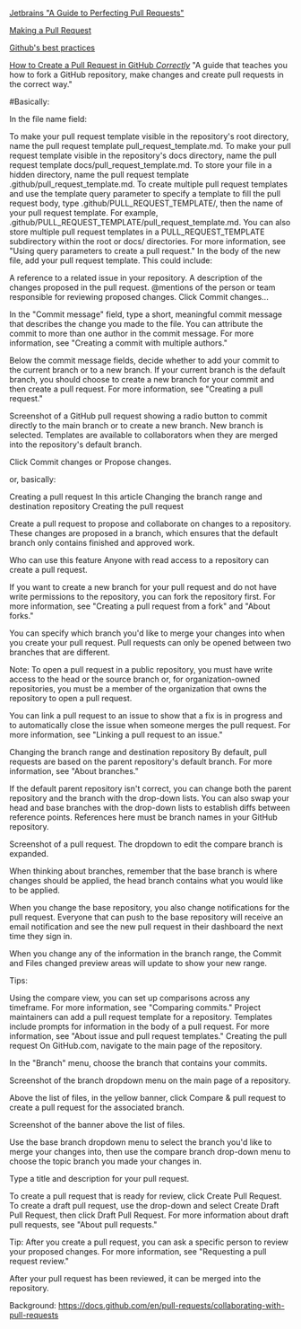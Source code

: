 [Jetbrains "A Guide to Perfecting Pull Requests"](https://www.jetbrains.com/help/mps/work-with-github-pull-requests.html#apply-pull-request-changes)

[Making a Pull Request](https://www.atlassian.com/git/tutorials/making-a-pull-request)

[Github's best practices](https://docs.github.com/en/pull-requests/collaborating-with-pull-requests/getting-started/best-practices-for-pull-requests)

[How to Create a Pull Request in GitHub *Correctly*](https://genicsblog.com/gouravkhunger/how-to-create-a-pull-request-in-github-correctly)
"A guide that teaches you how to fork a GitHub repository, make changes and create pull requests in the correct way."


#Basically:

In the file name field:

To make your pull request template visible in the repository's root directory, name the pull request template pull_request_template.md.
To make your pull request template visible in the repository's docs directory, name the pull request template docs/pull_request_template.md.
To store your file in a hidden directory, name the pull request template .github/pull_request_template.md.
To create multiple pull request templates and use the template query parameter to specify a template to fill the pull request body, type .github/PULL_REQUEST_TEMPLATE/, then the name of your pull request template. For example, .github/PULL_REQUEST_TEMPLATE/pull_request_template.md. You can also store multiple pull request templates in a PULL_REQUEST_TEMPLATE subdirectory within the root or docs/ directories. For more information, see "Using query parameters to create a pull request."
In the body of the new file, add your pull request template. This could include:

A reference to a related issue in your repository.
A description of the changes proposed in the pull request.
@mentions of the person or team responsible for reviewing proposed changes.
Click Commit changes...

In the "Commit message" field, type a short, meaningful commit message that describes the change you made to the file. You can attribute the commit to more than one author in the commit message. For more information, see "Creating a commit with multiple authors."

Below the commit message fields, decide whether to add your commit to the current branch or to a new branch. If your current branch is the default branch, you should choose to create a new branch for your commit and then create a pull request. For more information, see "Creating a pull request."

Screenshot of a GitHub pull request showing a radio button to commit directly to the main branch or to create a new branch. New branch is selected.
Templates are available to collaborators when they are merged into the repository's default branch.

Click Commit changes or Propose changes.




or, basically: 




Creating a pull request
In this article
Changing the branch range and destination repository
Creating the pull request

Create a pull request to propose and collaborate on changes to a repository. These changes are proposed in a branch, which ensures that the default branch only contains finished and approved work.

Who can use this feature
Anyone with read access to a repository can create a pull request.

If you want to create a new branch for your pull request and do not have write permissions to the repository, you can fork the repository first. For more information, see "Creating a pull request from a fork" and "About forks."

You can specify which branch you'd like to merge your changes into when you create your pull request. Pull requests can only be opened between two branches that are different.

Note: To open a pull request in a public repository, you must have write access to the head or the source branch or, for organization-owned repositories, you must be a member of the organization that owns the repository to open a pull request.

You can link a pull request to an issue to show that a fix is in progress and to automatically close the issue when someone merges the pull request. For more information, see "Linking a pull request to an issue."

Changing the branch range and destination repository
By default, pull requests are based on the parent repository's default branch. For more information, see "About branches."

If the default parent repository isn't correct, you can change both the parent repository and the branch with the drop-down lists. You can also swap your head and base branches with the drop-down lists to establish diffs between reference points. References here must be branch names in your GitHub repository.

Screenshot of a pull request. The dropdown to edit the compare branch is expanded.

When thinking about branches, remember that the base branch is where changes should be applied, the head branch contains what you would like to be applied.

When you change the base repository, you also change notifications for the pull request. Everyone that can push to the base repository will receive an email notification and see the new pull request in their dashboard the next time they sign in.

When you change any of the information in the branch range, the Commit and Files changed preview areas will update to show your new range.

Tips:

Using the compare view, you can set up comparisons across any timeframe. For more information, see "Comparing commits."
Project maintainers can add a pull request template for a repository. Templates include prompts for information in the body of a pull request. For more information, see "About issue and pull request templates."
Creating the pull request
On GitHub.com, navigate to the main page of the repository.

In the "Branch" menu, choose the branch that contains your commits.

Screenshot of the branch dropdown menu on the main page of a repository.

Above the list of files, in the yellow banner, click Compare & pull request to create a pull request for the associated branch.

Screenshot of the banner above the list of files.

Use the base branch dropdown menu to select the branch you'd like to merge your changes into, then use the compare branch drop-down menu to choose the topic branch you made your changes in.

Type a title and description for your pull request.

To create a pull request that is ready for review, click Create Pull Request. To create a draft pull request, use the drop-down and select Create Draft Pull Request, then click Draft Pull Request. For more information about draft pull requests, see "About pull requests."

Tip: After you create a pull request, you can ask a specific person to review your proposed changes. For more information, see "Requesting a pull request review."

After your pull request has been reviewed, it can be merged into the repository.







Background: 
https://docs.github.com/en/pull-requests/collaborating-with-pull-requests
